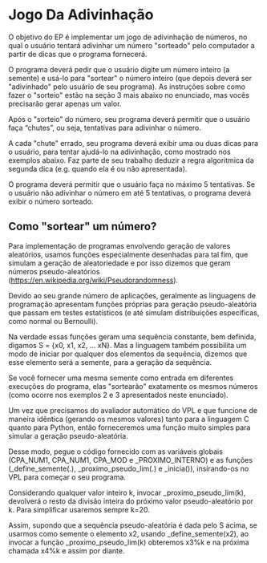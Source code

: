 # Jogo Da Adivinhação

O objetivo do EP é implementar um jogo de adivinhação de números, no qual o usuário tentará adivinhar um número "sorteado" pelo computador a partir de dicas que o programa fornecerá.

O programa deverá pedir que o usuário digite um número inteiro (a semente) e usá-lo para "sortear" o número inteiro (que depois deverá ser "adivinhado" pelo usuário de seu programa).  As instruções sobre como fazer o "sorteio" estão na seção 3 mais abaixo no enunciado, mas vocês precisarão gerar apenas um valor.

Após o "sorteio" do número,  seu programa deverá permitir que o usuário faça “chutes”, ou seja, tentativas para adivinhar o número.

A cada "chute" errado, seu programa deverá exibir uma ou duas dicas para o usuário, para tentar ajudá-lo na adivinhação, como mostrado nos exemplos abaixo. Faz parte de seu trabalho deduzir a regra algoritmica da segunda dica (e.g. quando ela é ou não apresentada).

O programa deverá permitir que o usuário faça no máximo 5 tentativas. Se o usuário não adivinhar o número em até 5 tentativas, o programa deverá exibir o número sorteado.

## Como "sortear" um número?

Para implementação de programas envolvendo geração de valores aleatórios, usamos funções especialmente desenhadas para tal fim, que simulam a geração de aleatoriedade e por isso dizemos que geram números pseudo-aleatórios (https://en.wikipedia.org/wiki/Pseudorandomness).

Devido ao seu grande número de aplicações, geralmente as linguagens de programação apresentam funções próprias para geração pseudo-aleatória que passam em testes estatísticos (e até simulam distribuições específicas, como normal ou Bernoulli).

Na verdade essas funções geram uma sequência constante, bem definida, digamos S = {x0, x1, x2, ... xN}. Mas a linguagem também possibilita um modo de iniciar por qualquer dos elementos da sequência, dizemos que esse elemento será a semente, para a geração da sequência.

Se você fornecer uma mesma semente como entrada em diferentes execuções do programa, elas "sortearão" exatamente os mesmos números (como ocorre nos exemplos 2 e 3 apresentados neste enunciado).

Um vez que precisamos do avaliador automático do VPL e que funcione de maneira idêntica (gerando os mesmos valores) tanto para a linguagem C quanto para Python, então forneceremos uma função muito simples para simular a geração pseudo-aleatória.

Desse modo, pegue o código fornecido com as variáveis globais (CPA_NUM1, CPA_NUM1, CPA_MOD e _PROXIMO_INTERNO) e as funções (_define_semente(.), _proximo_pseudo_lim(.) e _inicia()), insirando-os no VPL para começar o seu programa.

Considerando qualquer valor inteiro k, invocar _proximo_pseudo_lim(k), devolverá o resto da divisão inteira do próximo valor pseudo-aleatório por k. Para simplificar usaremos sempre k=20.

Assim, supondo que a sequência pseudo-aleatória é dada pelo S acima, se usarmos como semente o elemento x2, usando _define_semente(x2), ao invocar a função _proximo_pseudo_lim(k) obteremos x3%k e na próxima chamada x4%k e assim por diante.
